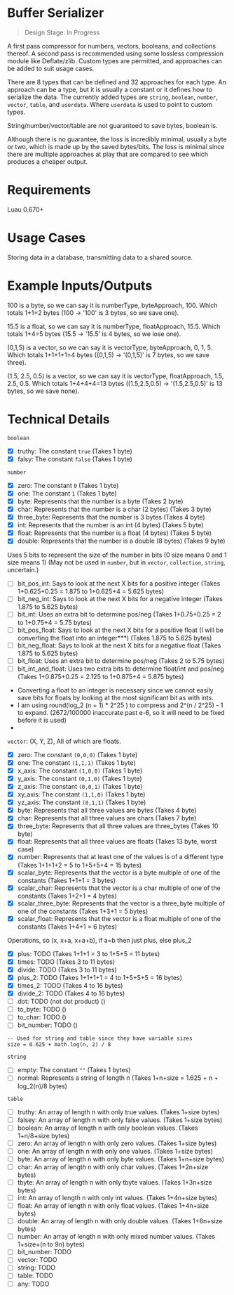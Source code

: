 # Buffer Serializer

> Design Stage: In Progress

A first pass compressor for numbers, vectors, booleans, and collections thereof.  A second pass is recommended using some lossless compression module like Deflate/zlib.  Custom types are permitted, and approaches can be added to suit usage cases.

There are 8 types that can be defined and 32 approaches for each type.  An approach can be a type, but it is usually a constant or it defines how to serialize the data.  The currently added types are `string`, `boolean`, `number`, `vector`, `table`, and `userdata`.  Where `userdata` is used to point to custom types.

String/number/vector/table are not guaranteed to save bytes, boolean is.

Although there is no guarantee, the loss is incredibly minimal, usually a byte or two, which is made up by the saved bytes/bits.  The loss is minimal since there are multiple approaches at play that are compared to see which produces a cheaper output.

# Requirements
Luau 0.670+

# Usage Cases
Storing data in a database, transmitting data to a shared source.

# Example Inputs/Outputs
100 is a byte, so we can say it is numberType, byteApproach, 100.  Which totals 1+1=2 bytes (100 -> '100' is 3 bytes, so we save one).

15.5 is a float, so we can say it is numberType, floatApproach, 15.5.  Which totals 1+4=5 bytes (15.5 -> '15.5' is 4 bytes, so we lose one).

(0,1,5) is a vector, so we can say it is vectorType, byteApproach, 0, 1, 5.  Which totals 1+1+1+1=4 bytes ((0,1,5) -> '(0,1,5)' is 7 bytes, so we save three).

(1.5, 2.5, 0.5) is a vector, so we can say it is vectorType, floatApproach, 1.5, 2.5, 0.5.  Which totals 1+4+4+4=13 bytes ((1.5,2.5,0.5) -> '(1.5,2.5,0.5)' is 13 bytes, so we save none).

# Technical Details
`boolean`
- [X] truthy: The constant `true` (Takes 1 byte)
- [X] falsy: The constant `false` (Takes 1 byte)

`number`
- [X] zero: The constant `0` (Takes 1 byte)
- [X] one: The constant `1` (Takes 1 byte)
- [X] byte: Represents that the number is a byte (Takes 2 byte)
- [X] char: Represents that the number is a char (2 bytes) (Takes 3 byte)
- [X] three_byte: Represents that the number is 3 bytes (Takes 4 byte)
- [X] int: Represents that the number is an int (4 bytes) (Takes 5 byte)
- [X] float: Represents that the number is a float (4 bytes) (Takes 5 byte)
- [X] double: Represents that the number is a double (8 bytes) (Takes 9 byte)

Uses 5 bits to represent the size of the number in bits (0 size means 0 and 1 size means 1) (May not be used in `number`, but in `vector`, `collection`, `string`, uncertain.)
- [ ] bit_pos_int: Says to look at the next X bits for a positive integer (Takes 1+0.625+0.25 = 1.875 to 1+0.625+4 = 5.625 bytes)
- [ ] bit_neg_int: Says to look at the next X bits for a negative integer (Takes 1.875 to 5.625 bytes)
- [ ] bit_int: Uses an extra bit to determine pos/neg (Takes 1+0.75+0.25 = 2 to 1+0.75+4 = 5.75 bytes)
- [ ] bit_pos_float: Says to look at the next X bits for a positive float (I will be converting the float into an integer***) (Takes 1.875 to 5.625 bytes)
- [ ] bit_neg_float: Says to look at the next X bits for a negative float (Takes 1.875 to 5.625 bytes)
- [ ] bit_float: Uses an extra bit to determine pos/neg (Takes 2 to 5.75 bytes)
- [ ] bit_int_and_float: Uses two extra bits to determine float/int and pos/neg (Takes 1+0.875+0.25 = 2.125 to 1+0.875+4 = 5.875 bytes)

 * Converting a float to an integer is necessary since we cannot easily save bits for floats by looking at the most significant bit as with ints.
 * I am using round(log_2 (n + 1) * 2^25 ) to compress and 2^(n / 2^25) - 1 to expand. (2672/100000 inaccurate past e-6, so it will need to be fixed before it is used)
 * 

`vector`: (X, Y, Z), All of which are floats.
 - [X] zero: The constant `(0,0,0)` (Takes 1 byte)
 - [X] one: The constant `(1,1,1)` (Takes 1 byte)
 - [X] x_axis: The constant `(1,0,0)` (Takes 1 byte)
 - [X] y_axis: The constant `(0,1,0)` (Takes 1 byte)
 - [X] z_axis: The constant `(0,0,1)` (Takes 1 byte)
 - [X] xy_axis: The constant `(1,1,0)` (Takes 1 byte)
 - [X] yz_axis: The constant `(0,1,1)` (Takes 1 byte)
 - [X] byte: Represents that all three values are bytes (Takes 4 byte)
 - [X] char: Represents that all three values are chars (Takes 7 byte)
 - [X] three_byte: Represents that all three values are three_bytes (Takes 10 byte)
 - [X] float: Represents that all three values are floats (Takes 13 byte, worst case)
 - [X] number: Represents that at least one of the values is of a different type (Takes 1+1+1+2 = 5 to 1+5+5+4 = 15 bytes)
 - [X] scalar_byte: Represents that the vector is a byte multiple of one of the constants (Takes 1+1+1 = 3 bytes)
 - [X] scalar_char: Represents that the vector is a char multiple of one of the constants (Takes 1+2+1 = 4 bytes)
 - [X] scalar_three_byte: Represents that the vector is a three_byte multiple of one of the constants (Takes 1+3+1 = 5 bytes)
 - [X] scalar_float: Represents that the vector is a float multiple of one of the constants (Takes 1+4+1 = 6 bytes)

Operations, so (x, x+a, x+a+b), if a=b then just plus, else plus_2
 - [X] plus: TODO (Takes 1+1+1 = 3 to 1+5+5 = 11 bytes)
 - [X] times: TODO (Takes 3 to 11 bytes)
 - [X] divide: TODO (Takes 3 to 11 bytes)
 - [X] plus_2: TODO (Takes 1+1+1+1 = 4 to 1+5+5+5 = 16 bytes)
 - [X] times_2: TODO (Takes 4 to 16 bytes)
 - [X] divide_2: TODO (Takes 4 to 16 bytes)
 - [ ] dot: TODO (not dot product) ()
 - [ ] to_byte: TODO ()
 - [ ] to_char: TODO ()
 - [ ] bit_number: TODO ()

```luau
-- Used for string and table since they have variable sizes
size = 0.625 + math.log(n, 2) / 8
```

`string`
 - [ ] empty: The constant `""` (Takes 1 bytes)
 - [ ] normal: Represents a string of length n (Takes 1+n+size = 1.625 + n + log_2(n)/8 bytes)

`table`
 - [ ] truthy: An array of length n with only true values. (Takes 1+size bytes)
 - [ ] falsey: An array of length n with only false values.  (Takes 1+size bytes)
 - [ ] boolean: An array of length n with only boolean values.  (Takes 1+n/8+size bytes)
 - [ ] zero: An array of length n with only zero values.  (Takes 1+size bytes)
 - [ ] one: An array of length n with only one values.  (Takes 1+size bytes)
 - [ ] byte: An array of length n with only byte values.  (Takes 1+n+size bytes)
 - [ ] char: An array of length n with only char values.  (Takes 1+2n+size bytes)
 - [ ] tbyte: An array of length n with only tbyte values.  (Takes 1+3n+size bytes)
 - [ ] int: An array of length n with only int values.  (Takes 1+4n+size bytes)
 - [ ] float: An array of length n with only float values.  (Takes 1+4n+size bytes)
 - [ ] double: An array of length n with only double values.  (Takes 1+8n+size bytes)
 - [ ] number: An array of length n with only mixed number values.  (Takes 1+size+(n to 9n) bytes)
 - [ ] bit_number: TODO
 - [ ] vector: TODO
 - [ ] string: TODO
 - [ ] table: TODO
 - [ ] any: TODO
